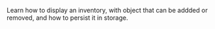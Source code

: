 Learn how to display an inventory, with object that can be addded or removed, and how to persist it in storage.